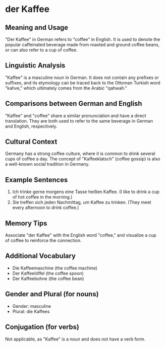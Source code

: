 # der Kaffee
## Meaning and Usage
"Der Kaffee" in German refers to "coffee" in English. It is used to denote the popular caffeinated beverage made from roasted and ground coffee beans, or can also refer to a cup of coffee.

## Linguistic Analysis
"Kaffee" is a masculine noun in German. It does not contain any prefixes or suffixes, and its etymology can be traced back to the Ottoman Turkish word "kahve," which ultimately comes from the Arabic "qahwah."

## Comparisons between German and English
"Kaffee" and "coffee" share a similar pronunciation and have a direct translation. They are both used to refer to the same beverage in German and English, respectively.

## Cultural Context
Germany has a strong coffee culture, where it is common to drink several cups of coffee a day. The concept of "Kaffeeklatsch" (coffee gossip) is also a well-known social tradition in Germany.

## Example Sentences
1. Ich trinke gerne morgens eine Tasse heißen Kaffee. (I like to drink a cup of hot coffee in the morning.)
2. Sie treffen sich jeden Nachmittag, um Kaffee zu trinken. (They meet every afternoon to drink coffee.)

## Memory Tips
Associate "der Kaffee" with the English word "coffee," and visualize a cup of coffee to reinforce the connection.

## Additional Vocabulary
- Die Kaffeemaschine (the coffee machine)
- Der Kaffeelöffel (the coffee spoon)
- Der Kaffeebohne (the coffee bean)

## Gender and Plural (for nouns)
- Gender: masculine
- Plural: die Kaffees

## Conjugation (for verbs)
Not applicable, as "Kaffee" is a noun and does not have a verb form.